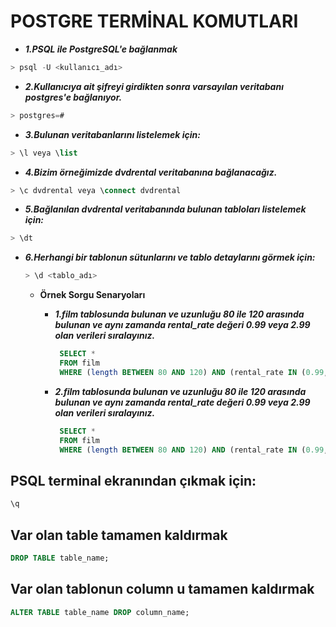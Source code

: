 # POSTGRE TERMİNAL KOMUTLARI

- ***1.PSQL ile PostgreSQL'e bağlanmak***
```SQL
> psql -U <kullanıcı_adı>
```

- ***2.Kullanıcıya ait şifreyi girdikten sonra varsayılan veritabanı postgres'e bağlanıyor.***
```SQL
> postgres=#
```

- ***3.Bulunan veritabanlarını listelemek için:***
```SQL
> \l veya \list
```
- ***4.Bizim örneğimizde dvdrental veritabanına bağlanacağız.***
```SQL
> \c dvdrental veya \connect dvdrental
```
- ***5.Bağlanılan dvdrental veritabanında bulunan tabloları listelemek için:***
```SQL
> \dt
```
- ***6.Herhangi bir tablonun sütunlarını ve tablo detaylarını görmek için:***
  ```SQL
  > \d <tablo_adı>
  ```

   - **Örnek Sorgu Senaryoları**
  
        - ***1.film tablosunda bulunan ve uzunluğu 80 ile 120 arasında bulunan ve aynı zamanda rental_rate değeri 0.99 veya 2.99 olan verileri sıralayınız.***
          ```SQL
           SELECT * 
           FROM film
           WHERE (length BETWEEN 80 AND 120) AND (rental_rate IN (0.99, 2.99));
          ````
       - ***2.film tablosunda bulunan ve uzunluğu 80 ile 120 arasında bulunan ve aynı zamanda rental_rate değeri 0.99 veya 2.99 olan verileri sıralayınız.***
          ```SQL
           SELECT * 
           FROM film
           WHERE (length BETWEEN 80 AND 120) AND (rental_rate IN (0.99, 2.99));
          ````


## PSQL terminal ekranından çıkmak için:
```SQL
\q
````

## Var olan table tamamen kaldırmak
```SQL
DROP TABLE table_name;
```

## Var olan tablonun column u tamamen kaldırmak

```SQL
ALTER TABLE table_name DROP column_name;
```
